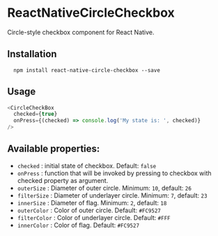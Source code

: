 ReactNativeCircleCheckbox
=========

Circle-style checkbox component for React Native.

## Installation
```
  npm install react-native-circle-checkbox --save
```
## Usage

```js
<CircleCheckBox
  checked={true}
  onPress={(checked) => console.log('My state is: ', checked)}
/>
```
## Available properties:

- `checked` : initial state of checkbox. Default: `false`
- `onPress` : function that will be invoked by pressing to checkbox with checked property as argument.
- `outerSize` : Diameter of outer circle. Minimum: `10`, default: `26`
- `filterSize` : Diameter of underlayer circle. Minimum: `7`, default: `23`
- `innerSize` : Diameter of flag. Minimum: `2`, default: `18`
- `outerColor` : Color of outer circle. Default: `#FC9527`
- `filterColor` : Color of underlayer circle. Default: `#FFF`
- `innerColor` : Color of flag. Default: `#FC9527`
